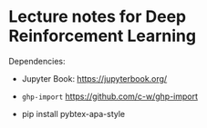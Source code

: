 # Lecture notes for Deep Reinforcement Learning

Dependencies:

* Jupyter Book: <https://jupyterbook.org/>

* `ghp-import` <https://github.com/c-w/ghp-import>

* pip install pybtex-apa-style